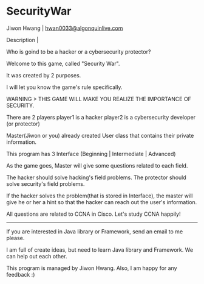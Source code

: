 # SecurityWar
Jiwon Hwang | hwan0033@algonquinlive.com

Description |

Who is goind to be a hacker or a cybersecurity protector?

Welcome to this game, called "Security War".

It was created by 2 purposes.

I will let you know the game's rule specifically.

WARNING > THIS GAME WILL MAKE YOU REALIZE THE IMPORTANCE OF SECURITY.

There are 2 players
player1 is a hacker
player2 is a cybersecurity developer (or protector)

Master(Jiwon or you) already created User class that contains their private information.

This program has 3 Interface (Beginning | Intermediate | Advanced)

As the game goes, Master will give some questions related to each field.

The hacker should solve hacking's field problems.
The protector should solve security's field problems.

If the hacker solves the problem(that is stored in Interface), the master will give he or her a hint
so that the hacker can reach out the user's information.

All questions are related to CCNA in Cisco. Let's study CCNA happily!


-----

If you are interested in Java library or Framework, send an email to me please.

I am full of create ideas, but need to learn Java library and Framework.
We can help out each other.

This program is managed by Jiwon Hwang. Also, I am happy for any feedback :)
